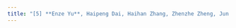 ```yaml
---
title: "[5] **Enze Yu**, Haipeng Dai, Haihan Zhang, Zhenzhe Zheng, Jun Zhao, Guihai Chen，Prototype-based collaborative learning in UAV-assisted edge computing networks, Software: Practice and Experience (SPE), 2024. *(CCF-B)*"
---
```


